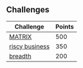 ## Challenges ##

| Challenge  | Points |
| ------------- | ------------- |
| [MATRIX](./MATRIX) | 500 |
| [riscy business](./riscy)  | 350 |
| [breadth](./breadth) | 200 |




